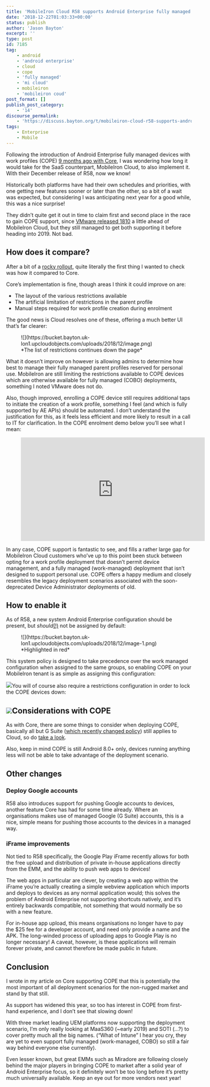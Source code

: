 ```yaml
---
title: 'MobileIron Cloud R58 supports Android Enterprise fully managed devices with work profiles'
date: '2018-12-22T01:03:33+00:00'
status: publish
author: 'Jason Bayton'
excerpt: ''
type: post
id: 7185
tag:
    - android
    - 'android enterprise'
    - cloud
    - cope
    - 'fully managed'
    - 'mi cloud'
    - mobileiron
    - 'mobileiron coud'
post_format: []
publish_post_category:
    - '14'
discourse_permalink:
    - 'https://discuss.bayton.org/t/mobileiron-cloud-r58-supports-android-enterprise-fully-managed-devices-with-work-profiles/247'
tags:
    - Enterprise
    - Mobile
---
```

Following the introduction of Android Enterprise fully managed devices with work profiles (COPE) [9 months ago with Core](/2018/03/mobileiron-launch-android-enterprise-work-profiles-on-fully-managed-devices/), I was wondering how long it would take for the SaaS counterpart, MobileIron Cloud, to also implement it. With their December release of R58, now we know!

Historically both platforms have had their own schedules and priorities, with one getting new features sooner or later than the other, so a bit of a wait was expected, but considering I was anticipating next year for a good while, this was a nice surprise!

They didn’t quite get it out in time to claim first and second place in the race to gain COPE support, since [VMware released 1810](/2018/10/workspace-one-uem-1810-introduces-support-for-android-enterprise-fully-managed-devices-with-work-profiles/) a little ahead of MobileIron Cloud, but they still managed to get both supporting it before heading into 2019. Not bad.

How does it compare?
--------------------

After a bit of a [rocky rollout](https://community.mobileiron.com/docs/DOC-9234), quite literally the first thing I wanted to check was how it compared to Core.

Core’s implementation is fine, though areas I think it could improve on are:

- The layout of the various restrictions available
- The artificial limitation of restrictions in the parent profile
- Manual steps required for work profile creation during enrolment

The good news is Cloud resolves one of these, offering a much better UI that’s far clearer:

<figure class="wp-block-image">![](https://bucket.bayton.uk-lon1.upcloudobjects.com/uploads/2018/12/image.png)<figcaption>*The list of restrictions continues down the page*</figcaption></figure>What it doesn’t improve on however is allowing admins to determine how best to manage their fully managed parent profiles reserved for personal use. MobileIron are still limiting the restrictions available to COPE devices which are otherwise available for fully managed (COBO) deployments, something I noted VMware does not do.

Also, though improved, enrolling a COPE device still requires additional taps to initiate the creation of a work profile, something I feel (and which is fully supported by AE APIs) should be automated. I don’t understand the justification for this, as it feels less efficient and more likely to result in a call to IT for clarification. In the COPE enrolment demo below you’ll see what I mean:

<figure class="wp-block-embed-youtube wp-block-embed is-type-video is-provider-youtube wp-embed-aspect-16-9 wp-has-aspect-ratio"><div class="wp-block-embed__wrapper"><iframe allow="accelerometer; autoplay; encrypted-media; gyroscope; picture-in-picture" allowfullscreen="" frameborder="0" height="281" loading="lazy" src="https://www.youtube.com/embed/S4i5Ih3-VKM?feature=oembed" width="500"></iframe></div></figure>In any case, COPE support is fantastic to see, and fills a rather large gap for MobileIron Cloud customers who’ve up to this point been stuck between opting for a work profile deployment that doesn’t permit device management, and a fully managed (work-managed) deployment that isn’t designed to support personal use. COPE offers a happy medium and closely resembles the legacy deployment scenarios associated with the soon-deprecated Device Administrator deployments of old.

How to enable it
----------------

As of R58, a new system Android Enterprise configuration should be present, but *should*[(!)](https://community.mobileiron.com/docs/DOC-9234) not be assigned by default:

<figure class="wp-block-image">![](https://bucket.bayton.uk-lon1.upcloudobjects.com/uploads/2018/12/image-1.png)<figcaption>*Highlighted in red*</figcaption></figure>This system policy is designed to take precedence over the work managed configuration when assigned to the same groups, so enabling COPE on your MobileIron tenant is as simple as assigning this configuration:

![](https://bucket.bayton.uk-lon1.upcloudobjects.com/uploads/2018/12/2018-12-21-22.49.42.gif)You will of course also require a restrictions configuration in order to lock the COPE devices down:

![](https://bucket.bayton.uk-lon1.upcloudobjects.com/uploads/2018/12/2018-12-21-22.53.31.gif)Considerations with COPE
------------------------

As with Core, there are some things to consider when deploying COPE, basically all but G Suite ([which recently changed policy](/2018/10/g-suite-no-longer-prevents-android-data-leakage-by-default/)) still applies to Cloud, so do [take a look](/2018/03/mobileiron-launch-android-enterprise-work-profiles-on-fully-managed-devices/#what-organisations-should-be-aware-of).

Also, keep in mind COPE is still Android 8.0+ only, devices running anything less will not be able to take advantage of the deployment scenario.

Other changes
-------------

### Deploy Google accounts

R58 also introduces support for pushing Google accounts to devices, another feature Core has had for some time already. Where an organisations makes use of managed Google (G Suite) accounts, this is a nice, simple means for pushing those accounts to the devices in a managed way.

### iFrame improvements

Not tied to R58 specifically, the Google Play iFrame recently allows for both the free upload and distribution of private in-house applications directly from the EMM, and the ability to push web apps to devices!

The web apps in particular are clever, by creating a web app within the iFrame you’re actually creating a simple webview application which imports and deploys to devices as any normal application would; this solves the problem of Android Enterprise not supporting shortcuts natively, and it’s entirely backwards compatible, not something that would normally be so with a new feature.

For in-house app upload, this means organisations no longer have to pay the $25 fee for a developer account, and need only provide a name and the APK. The long-winded process of uploading apps to Google Play is no longer necessary! A caveat, however, is these applications will remain forever private, and cannot therefore be made public in future.

Conclusion
----------

I wrote in my article on Core supporting COPE that this is potentially the most important of all deployment scenarios for the non-rugged market and stand by that still.

As support has widened this year, so too has interest in COPE from first-hand experience, and I don’t see that slowing down!

With three market leading UEM platforms now supporting the deployment scenario, I’m only really looking at MaaS360 (~early 2019) and SOTI (…?) to cover pretty much all the big names. (“What of Intune” I hear you cry, they are yet to even support fully managed (work-managed, COBO) so still a fair way behind everyone else currently).

Even lesser known, but great EMMs such as Miradore are following closely behind the major players in bringing COPE to market after a solid year of Android Enterprise focus, so it definitely won’t be too long before it’s pretty much universally available. Keep an eye out for more vendors next year!